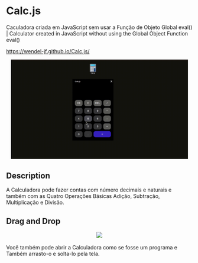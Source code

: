 # Calc.js
 Caculadora criada em JavaScript sem usar a Função de Objeto Global eval() | 
 Calculator created in JavaScript without using the Global Object Function eval()

https://wendel-jf.github.io/Calc.js/

<p align='center'>
  <img width='479' src='to_readme/calculate.gif'>
</p>

## Description
A Calculadora pode fazer contas com número decimais e naturais e também com as Quatro Operações Básicas Adição, Subtração, Multiplicação e Divisão.
## Drag and Drop
<p align='center'>
  <img width='479' src='to_readme/dragAndDrop.gif'>
</p>

Você também pode abrir a Calculadora como se fosse um programa e Também arrasto-o e solta-lo pela tela.
